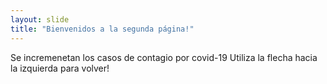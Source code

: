 ```yaml
---
layout: slide
title: "Bienvenidos a la segunda página!"
---
```

Se incremenetan los casos de contagio por covid-19
Utiliza la flecha hacia la izquierda para volver!
